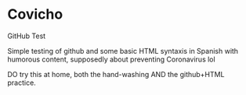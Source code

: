 # Covicho
GitHub Test

Simple testing of github and some basic HTML syntaxis in Spanish with humorous content, 
  supposedly about preventing Coronavirus lol







DO try this at home, both the hand-washing AND the github+HTML practice.
